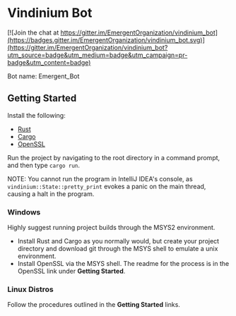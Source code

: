 # Vindinium Bot

[![Join the chat at https://gitter.im/EmergentOrganization/vindinium_bot](https://badges.gitter.im/EmergentOrganization/vindinium_bot.svg)](https://gitter.im/EmergentOrganization/vindinium_bot?utm_source=badge&utm_medium=badge&utm_campaign=pr-badge&utm_content=badge)

Bot name: Emergent_Bot

## Getting Started

Install the following:
* [Rust](https://www.rust-lang.org/)
* [Cargo](https://crates.io/install)
* [OpenSSL](https://github.com/sfackler/rust-openssl/blob/master/README.md)

Run the project by navigating to the root directory in a command prompt,
and then type `cargo run`. 

NOTE: You cannot run the program in IntelliJ IDEA's console, as `vindinium::State::pretty_print` evokes a panic on the main thread, causing a halt in the program.

### Windows

Highly suggest running project builds through the MSYS2 environment. 
* Install Rust and Cargo as you normally would, but create your project directory and download git through the MSYS shell to emulate a unix environment. 
* Install OpenSSL via the MSYS shell. The readme for the process is in the OpenSSL link under **Getting Started**.

### Linux Distros

Follow the procedures outlined in the **Getting Started** links.
